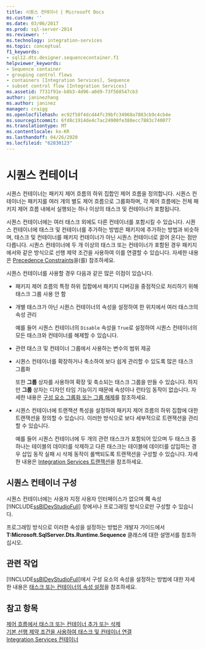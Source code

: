 ```yaml
---
title: 시퀀스 컨테이너 | Microsoft Docs
ms.custom: ''
ms.date: 03/06/2017
ms.prod: sql-server-2014
ms.reviewer: ''
ms.technology: integration-services
ms.topic: conceptual
f1_keywords:
- sql12.dts.designer.sequencecontainer.f1
helpviewer_keywords:
- Sequence container
- grouping control flows
- containers [Integration Services], Sequence
- subset control flow [Integration Services]
ms.assetid: 7731f91e-b8b3-4d96-a0d9-73f568547cb3
author: janinezhang
ms.author: janinez
manager: craigg
ms.openlocfilehash: ec92f58f4dcd44fc39bfc34968a7883cb9c4cb4e
ms.sourcegitcommit: 6fd8c1914de4c7ac24900fe388ecc7883c740077
ms.translationtype: MT
ms.contentlocale: ko-KR
ms.lasthandoff: 04/26/2020
ms.locfileid: "62830123"
---
```

# <a name="sequence-container"></a>시퀀스 컨테이너
  시퀀스 컨테이너는 패키지 제어 흐름의 하위 집합인 제어 흐름을 정의합니다. 시퀀스 컨테이너는 패키지를 여러 개의 별도 제어 흐름으로 그룹화하며, 각 제어 흐름에는 전체 패키지 제어 흐름 내에서 실행되는 하나 이상의 태스크 및 컨테이너가 포함됩니다.  
  
 시퀀스 컨테이너에는 여러 태스크 외에도 다른 컨테이너를 포함시킬 수 있습니다. 시퀀스 컨테이너에 태스크 및 컨테이너를 추가하는 방법은 패키지에 추가하는 방법과 비슷하며, 태스크 및 컨테이너를 패키지 컨테이너가 아닌 시퀀스 컨테이너로 끌어 온다는 점만 다릅니다. 시퀀스 컨테이너에 두 개 이상의 태스크 또는 컨테이너가 포함된 경우 패키지에서와 같은 방식으로 선행 제약 조건을 사용하여 이를 연결할 수 있습니다. 자세한 내용은 [Precedence Constraints](precedence-constraints.md)을(를) 참조하세요.  
  
 시퀀스 컨테이너를 사용할 경우 다음과 같은 많은 이점이 있습니다.  
  
-   패키지 제어 흐름의 특정 하위 집합에서 패키지 디버깅을 중점적으로 처리하기 위해 태스크 그룹 사용 안 함  
  
-   개별 태스크가 아닌 시퀀스 컨테이너의 속성을 설정하여 한 위치에서 여러 태스크의 속성 관리  
  
     예를 들어 시퀀스 컨테이너의 `Disable` 속성을 `True`로 설정하여 시퀀스 컨테이너의 모든 태스크와 컨테이너를 해제할 수 있습니다.  
  
-   관련 태스크 및 컨테이너 그룹에서 사용하는 변수의 범위 제공  
  
-   시퀀스 컨테이너를 확장하거나 축소하여 보다 쉽게 관리할 수 있도록 많은 태스크 그룹화  
  
     또한 **그룹** 상자를 사용하여 확장 및 축소되는 태스크 그룹을 만들 수 있습니다. 하지만 **그룹** 상자는 디자인 타임 기능이기 때문에 속성이나 런타임 동작이 없습니다. 자세한 내용은 [구성 요소 그룹화 또는 그룹 해제](../group-or-ungroup-components.md)를 참조하세요.  
  
-   시퀀스 컨테이너에 트랜잭션 특성을 설정하여 패키지 제어 흐름의 하위 집합에 대한 트랜잭션을 정의할 수 있습니다. 이러한 방식으로 보다 세부적으로 트랜잭션을 관리할 수 있습니다.  
  
     예를 들어 시퀀스 컨테이너에 두 개의 관련 태스크가 포함되어 있으며 두 태스크 중 하나는 테이블의 데이터를 삭제하고 다른 태스크는 테이블에 데이터를 삽입하는 경우 삽입 동작 실패 시 삭제 동작이 롤백되도록 트랜잭션을 구성할 수 있습니다. 자세한 내용은 [Integration Services 트랜잭션](../integration-services-transactions.md)을 참조하세요.  
  
## <a name="configuration-of-the-sequence-container"></a>시퀀스 컨테이너 구성  
 시퀀스 컨테이너에는 사용자 지정 사용자 인터페이스가 없으며 **의** 속성 [!INCLUDE[ssBIDevStudioFull](../../includes/ssbidevstudiofull-md.md)] 창에서나 프로그래밍 방식으로만 구성할 수 있습니다.  
  
 프로그래밍 방식으로 이러한 속성을 설정하는 방법은 개발자 가이드에서 **T:Microsoft.SqlServer.Dts.Runtime.Sequence** 클래스에 대한 설명서를 참조하십시오.  
  
## <a name="related-tasks"></a>관련 작업  
 [!INCLUDE[ssBIDevStudioFull](../../includes/ssbidevstudiofull-md.md)]에서 구성 요소의 속성을 설정하는 방법에 대한 자세한 내용은 [태스크 또는 컨테이너의 속성 설정](../set-the-properties-of-a-task-or-container.md)을 참조하세요.  
  
## <a name="see-also"></a>참고 항목  
 [제어 흐름에서 태스크 또는 컨테이너 추가 또는 삭제](add-or-delete-a-task-or-a-container-in-a-control-flow.md)   
 [기본 선행 제약 조건을 사용하여 태스크 및 컨테이너 연결](../connect-tasks-and-containers-by-using-a-default-precedence-constraint.md)   
 [Integration Services 컨테이너](integration-services-containers.md)  
  
  
